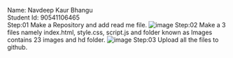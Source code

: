 Name: Navdeep Kaur Bhangu<br>
Student Id: 90541106465<br>
Step:01
Make a Repository and add read me file.
![image](https://github.com/user-attachments/assets/f00db914-3c8e-4c22-97ee-d85e6571ae41)
Step:02
Make a 3 files namely index.html, style.css, script.js and folder known as Images contains 23 images and hd folder.
![image](https://github.com/user-attachments/assets/044b0ff1-996c-47bc-a046-1a3e4f92066b)
Step:03 
Upload all the files to github.



